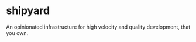 # shipyard
An opinionated infrastructure for high velocity and quality development, that you own.  
